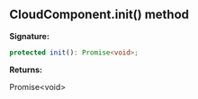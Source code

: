 
## CloudComponent.init() method

**Signature:**

```typescript
protected init(): Promise<void>;
```
**Returns:**

Promise&lt;void&gt;

